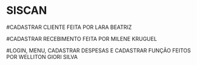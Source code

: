 # SISCAN

#CADASTRAR CLIENTE FEITA POR LARA BEATRIZ

#CADASTRAR RECEBIMENTO FEITA POR MILENE KRUGUEL

#LOGIN, MENU, CADASTRAR DESPESAS E CADASTRAR FUNÇÃO FEITOS POR WELLITON GIORI SILVA
